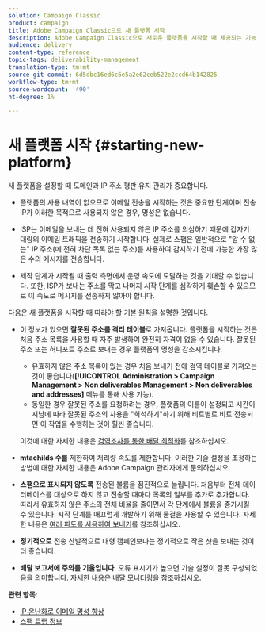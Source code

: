 ```yaml
---
solution: Campaign Classic
product: campaign
title: Adobe Campaign Classic으로 새 플랫폼 시작
description: Adobe Campaign Classic으로 새로운 플랫폼을 시작할 때 제공되는 기능 관리에 대한 자세한 내용을 살펴보십시오.
audience: delivery
content-type: reference
topic-tags: deliverability-management
translation-type: tm+mt
source-git-commit: 6d5dbc16ed6c6e5a2e62ceb522e2ccd64b142825
workflow-type: tm+mt
source-wordcount: '490'
ht-degree: 1%

---
```



# 새 플랫폼 시작 {#starting-new-platform}

새 플랫폼을 설정할 때 도메인과 IP 주소 평판 유지 관리가 중요합니다.

* 플랫폼의 사용 내역이 없으므로 이메일 전송을 시작하는 것은 중요한 단계이며 전송 IP가 이러한 목적으로 사용되지 않은 경우, 명성은 없습니다.

* ISP는 이메일을 보내는 데 전혀 사용되지 않은 IP 주소를 의심하기 때문에 갑자기 대량의 이메일 트래픽을 전송하기 시작합니다. 실제로 스팸은 일반적으로 &quot;알 수 없는&quot; IP 주소(에 전혀 차단 목록 없는 주소)를 사용하여 감지하기 전에 가능한 가장 많은 수의 메시지를 전송합니다.

* 제작 단계가 시작될 때 출력 측면에서 운영 속도에 도달하는 것을 기대할 수 없습니다. 또한, ISP가 보내는 주소를 막고 나머지 시작 단계를 심각하게 훼손할 수 있으므로 이 속도로 메시지를 전송하지 않아야 합니다.

다음은 새 플랫폼을 시작할 때 따라야 할 기본 원칙을 설명한 것입니다.

* 이 정보가 있으면 **잘못된 주소를 격리 테이블**로 가져옵니다.
플랫폼을 시작하는 것은 처음 주소 목록을 사용할 때 자주 발생하여 완전히 자격이 없을 수 있습니다. 잘못된 주소 또는 허니포트 주소로 보내는 경우 플랫폼의 명성을 감소시킵니다.

   * 유효하지 않은 주소 목록이 있는 경우 처음 보내기 전에 검역 테이블로 가져오는 것이 좋습니다(**[!UICONTROL Administration > Campaign Management > Non deliverables Management > Non deliverables and addresses]** 메뉴를 통해 사용 가능).
   * 동일한 경우 잘못된 주소를 요청하려는 경우, 플랫폼의 이름이 설정되고 시간이 지남에 따라 잘못된 주소의 사용을 &quot;희석하기&quot;하기 위해 비트별로 비트 전송되면 이 작업을 수행하는 것이 훨씬 좋습니다.

   이것에 대한 자세한 내용은 [검역조사를 통한 배달 최적화](../../delivery/using/understanding-quarantine-management.md#optimizing-your-delivery-through-quarantines)를 참조하십시오.
* **mtachilds 수를** 제한하여 처리량 속도를 제한합니다. 이러한 기술 설정을 조정하는 방법에 대한 자세한 내용은 Adobe Campaign 관리자에게 문의하십시오.
* **스팸으로 표시되지 않도록** 전송된 볼륨을 점진적으로 늘립니다. 처음부터 전체 데이터베이스를 대상으로 하지 않고 전송할 때마다 목록의 일부를 추가로 추가합니다. 따라서 유효하지 않은 주소의 전체 비율을 줄이면서 각 단계에서 볼륨을 증가시킬 수 있습니다. 시작 단계를 매끄럽게 개발하기 위해 물결을 사용할 수 있습니다. 자세한 내용은 [여러 파도를 사용하여 보내기](../../delivery/using/steps-sending-the-delivery.md#sending-using-multiple-waves)를 참조하십시오.
* **정기적으로** 전송 산발적으로 대형 캠페인보다는 정기적으로 작은 샷을 보내는 것이 더 좋습니다.
* **배달 보고서에 주의를 기울입니다**. 오류 표시기가 높으면 기술 설정이 잘못 구성되었음을 의미합니다. 자세한 내용은 [배달](../../delivery/using/about-delivery-monitoring.md) 모니터링을 참조하십시오.

**관련 항목**:
* [IP 온난화로 이메일 명성 향상](https://helpx.adobe.com/campaign/kb/increase-email-rep-ip-warming.html)
* [스팸 트랩 정보](https://helpx.adobe.com/campaign/kb/spam-traps.html)